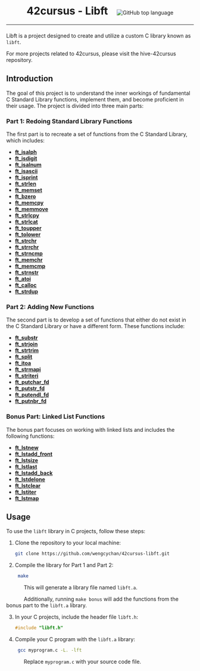 <center>
<h1 style="display: inline-block; border-bottom: none; margin-right: 20px;">42cursus - Libft</h1>
<img alt="GitHub top language" src="https://img.shields.io/github/languages/top/wengcychan/42cursus-libft?style=plastic&color=blue&label=C%20language&logo=42" />
</center>

<div style="border-bottom: 2px solid grey; margin-bottom: 20px;"></div>

Libft is a project designed to create and utilize a custom C library known as `libft`.

For more projects related to 42cursus, please visit the hive-42cursus repository.

## Introduction

The goal of this project is to understand the inner workings of fundamental C Standard Library functions, implement them, and become proficient in their usage. The project is divided into three main parts:

### Part 1: Redoing Standard Library Functions

The first part is to recreate a set of functions from the C Standard Library, which includes:

- **[ft_isalph](./ft_isalpha.c)**
- **[ft_isdigit](./ft_isdigit.c)**
- **[ft_isalnum](./ft_isalnum.c)**
- **[ft_isascii](./ft_isascii.c)**
- **[ft_isprint](./ft_isprint.c)**
- **[ft_strlen](./ft_strlen.c)**
- **[ft_memset](./ft_memset.c)**
- **[ft_bzero](./ft_bzero.c)**
- **[ft_memcpy](./ft_memcpy.c)**
- **[ft_memmove](./ft_memmove.c)**
- **[ft_strlcpy](./ft_strlcpy.c)**
- **[ft_strlcat](./ft_strlcat.c)**
- **[ft_toupper](./ft_toupper.c)**
- **[ft_tolower](./ft_tolower.c)**
- **[ft_strchr](./ft_strchr.c)**
- **[ft_strrchr](./ft_strrchr.c)**
- **[ft_strncmp](./ft_strncmp.c)**
- **[ft_memchr](./ft_memchr.c)**
- **[ft_memcmp](./ft_memcmp.c)**
- **[ft_strnstr](./ft_strnstr.c)**
- **[ft_atoi](./ft_atoi.c)**
- **[ft_calloc](./ft_calloc.c)**
- **[ft_strdup](./ft_strdup.c)**

### Part 2: Adding New Functions

The second part is to develop a set of functions that either do not exist in the C Standard Library or have a different form. These functions include:

- **[ft_substr](./ft_substr.c)**
- **[ft_strjoin](./ft_strjoin.c)**
- **[ft_strtrim](./ft_strtrim.c)**
- **[ft_split](./ft_split.c)**
- **[ft_itoa](./ft_itoa.c)**
- **[ft_strmapi](./ft_strmapi.c)**
- **[ft_striteri](./ft_striteri.c)**
- **[ft_putchar_fd](./ft_putchar_fd.c)**
- **[ft_putstr_fd](./ft_putstr_fd.c)**
- **[ft_putendl_fd](./ft_putendl_fd.c)**
- **[ft_putnbr_fd](./ft_putnbr_fd.c)**

### Bonus Part: Linked List Functions

The bonus part focuses on working with linked lists and includes the following functions:

- **[ft_lstnew](./ft_lstnew_bonus.c)**
- **[ft_lstadd_front](./ft_lstadd_front_bonus.c)**
- **[ft_lstsize](./ft_lstsize_bonus.c)**
- **[ft_lstlast](./ft_lstlast_bonus.c)**
- **[ft_lstadd_back](./ft_lstadd_back_bonus.c)**
- **[ft_lstdelone](./ft_lstdelone_bonus.c)**
- **[ft_lstclear](./ft_lstclear_bonus.c)**
- **[ft_lstiter](./ft_lstiter_bonus.c)**
- **[ft_lstmap](./ft_lstmap_bonus.c)**

## Usage

To use the `libft` library in C projects, follow these steps:

1. Clone the repository to your local machine:

   ```bash
   git clone https://github.com/wengcychan/42cursus-libft.git
	```

2. Compile the library for Part 1 and Part 2:

   ```bash
	make
	```
&nbsp;&nbsp;&nbsp;&nbsp;&nbsp;&nbsp;&nbsp;&nbsp;&nbsp;&nbsp;&nbsp; This will generate a library file named `libft.a`.

&nbsp;&nbsp;&nbsp;&nbsp;&nbsp;&nbsp;&nbsp;&nbsp;&nbsp;&nbsp;&nbsp; Additionally, running `make bonus` will add the functions from the bonus part to the `libft.a` library.


3. In your C projects, include the header file `libft.h`:

	```c
	#include "libft.h"
	```

4. Compile your C program with the `libft.a` library:

   ```bash
	gcc myprogram.c -L. -lft
	```

&nbsp;&nbsp;&nbsp;&nbsp;&nbsp;&nbsp;&nbsp;&nbsp;&nbsp;&nbsp;&nbsp; Replace `myprogram.c` with your source code file.
